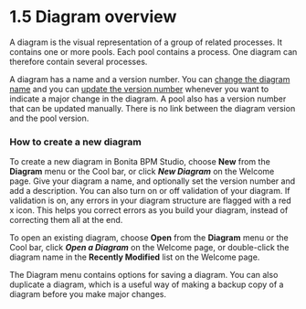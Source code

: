
1.5 Diagram overview
====================

A diagram is the visual representation of a group of related processes. It contains one or more pools.
Each pool contains a process. One diagram can therefore contain several processes.

A diagram has a name and a version number. You can [change the diagram name](/bonita-bpm-studio-hints-and-tips-1#name)
and you can [update the version number](/bonita-bpm-studio-hints-and-tips-1#name) whenever you want to indicate
a major change in the diagram. A pool also has a version number that can be updated manually.
There is no link between the diagram version and the pool version.

### How to create a new diagram

To create a new diagram in Bonita BPM Studio, choose **New** from the **Diagram** menu or the Cool bar, or click
***New Diagram*** on the Welcome page. Give your diagram a name, and optionally set the version number and add a description.
You can also turn on or off validation of your diagram. If validation is on, any errors in your diagram structure
are flagged with a red x icon. This helps you correct errors as you build your diagram, instead of correcting them
all at the end.

To open an existing diagram, choose **Open** from the **Diagram** menu or the Cool bar, click ***Open a Diagram*** on the Welcome page,
or double-click the diagram name in the **Recently Modified** list on the Welcome page.

The Diagram menu contains options for saving a diagram. You can also duplicate a diagram, which is a useful way of making
a backup copy of a diagram before you make major changes.

